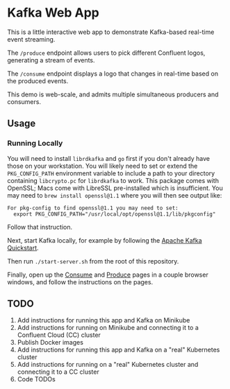 # Kafka Web App

This is a little interactive web app to demonstrate Kafka-based real-time event streaming.

The `/produce` endpoint allows users to pick different Confluent logos, generating a stream of events.

The `/consume` endpoint displays a logo that changes in real-time based on the produced events.

This demo is web-scale, and admits multiple simultaneous producers and consumers.

## Usage

### Running Locally

You will need to install `librdkafka` and `go` first if you don't already have those on your
workstation. You will likely need to set or extend the `PKG_CONFIG_PATH` environment variable to
include a path to your directory containing `libcrypto.pc` for `librdkafka` to work. This package
comes with OpenSSL; Macs come with LibreSSL pre-installed which is insufficient. You may need to
`brew install openssl@1.1` where you will then see output like:

```
For pkg-config to find openssl@1.1 you may need to set:
  export PKG_CONFIG_PATH="/usr/local/opt/openssl@1.1/lib/pkgconfig"
```

Follow that instruction.

Next, start Kafka locally, for example by following the [Apache Kafka Quickstart](https://kafka.apache.org/quickstart).

Then run `./start-server.sh` from the root of this repository.

Finally, open up the [Consume](http://localhost:8080/consume) and [Produce](http://localhost:8080/produce)
pages in a couple browser windows, and follow the instructions on the pages.

## TODO

1. Add instructions for running this app and Kafka on Minikube
1. Add instructions for running on Minikube and connecting it to a Confluent Cloud (CC) cluster
1. Publish Docker images
1. Add instructions for running this app and Kafka on a "real" Kubernetes cluster
1. Add instructions for running on a "real" Kubernetes cluster and connecting it to a CC cluster
1. Code TODOs
